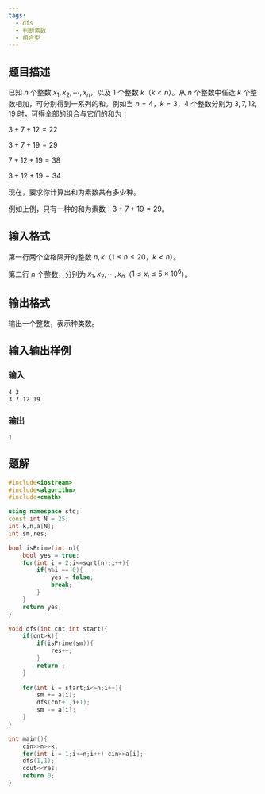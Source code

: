 ```yaml
---
tags:
  - dfs
  - 判断素数
  - 组合型
---
```

## 题目描述

已知 $n$ 个整数 $x_1,x_2,\cdots,x_n$，以及 $1$ 个整数 $k$（$k<n$）。从 $n$ 个整数中任选 $k$ 个整数相加，可分别得到一系列的和。例如当 $n=4$，$k=3$，$4$ 个整数分别为 $3,7,12,19$ 时，可得全部的组合与它们的和为：

$3+7+12=22$

$3+7+19=29$

$7+12+19=38$

$3+12+19=34$

现在，要求你计算出和为素数共有多少种。

例如上例，只有一种的和为素数：$3+7+19=29$。

## 输入格式

第一行两个空格隔开的整数 $n,k$（$1 \le n \le 20$，$k<n$）。

第二行 $n$ 个整数，分别为 $x_1,x_2,\cdots,x_n$（$1 \le x_i \le 5\times 10^6$）。
## 输出格式

输出一个整数，表示种类数。

## 输入输出样例
### 输入

```
4 3
3 7 12 19
```
### 输出

```
1
```
## 题解
```cpp
#include<iostream>
#include<algorithm>
#include<cmath>

using namespace std;
const int N = 25;
int k,n,a[N];
int sm,res;

bool isPrime(int n){
	bool yes = true;
	for(int i = 2;i<=sqrt(n);i++){
		if(n%i == 0){
			yes = false;
			break;
		}
	}
	return yes;
}

void dfs(int cnt,int start){
    if(cnt>k){
        if(isPrime(sm)){
            res++;
        }
        return ;
    }
    
    for(int i = start;i<=n;i++){
        sm += a[i];
        dfs(cnt+1,i+1);
        sm -= a[i];
    }
}

int main(){
    cin>>n>>k;
    for(int i = 1;i<=n;i++) cin>>a[i];
    dfs(1,1);
    cout<<res;
    return 0;
}
```